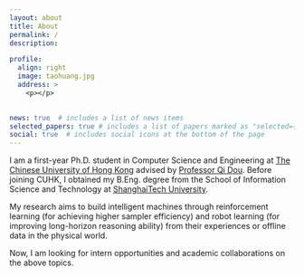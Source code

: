 ```yaml
---
layout: about
title: About
permalink: /
description: 

profile:
  align: right
  image: taohuang.jpg
  address: >
    <p></p>
    

news: true  # includes a list of news items
selected_papers: true # includes a list of papers marked as "selected={true}"
social: true  # includes social icons at the bottom of the page
---
```


I am a first-year Ph.D. student in Computer Science and Engineering at [The Chinese University of Hong Kong](https://www.cuhk.edu.hk/chinese/index.html) advised by [Professor Qi Dou](https://www.cse.cuhk.edu.hk/~qdou/index.html).
Before joining CUHK, I obtained my B.Eng. degree from the School of Information Science and Technology at [ShanghaiTech University](https://www.shanghaitech.edu.cn/).


My research aims to build intelligent machines through reinforcement learning (for achieving higher sampler efficiency) and robot learning (for improving long-horizon reasoning ability) from their experiences or offline data in the physical world.

Now, I am looking for intern opportunities and academic collaborations on the above topics. 

